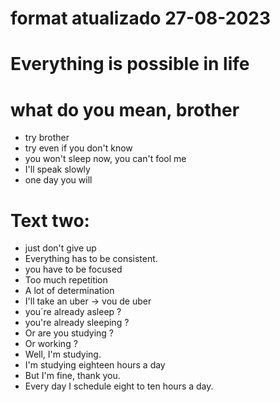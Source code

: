 # format atualizado 27-08-2023

 # Everything is possible in life

 # what do you mean, brother
- try brother
- try even if you don't know
- you won't sleep now, you can't fool me 
- I'll speak slowly 
- one day you will 

# Text two:
- just don't give up 
- Everything has to be consistent. 
- you have to be focused
- Too much repetition
- A lot of determination
- I'll take an uber -> vou de uber
- you´re already asleep ?
- you're already sleeping ?
- Or are you studying ?
- Or working ?
- Well, I'm studying.
- I'm studying eighteen hours a day 
- But I'm fine, thank you.
- Every day I schedule eight to ten hours a day.

